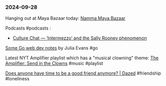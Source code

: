 ### 2024-09-28

Hanging out at Maya Bazaar today: [Namma Maya Bazaar](https://www.instagram.com/_maya_bazaar/)

Podcasts #podcasts :
- [Culture Chat — ‘Intermezzo’ and the Sally Rooney phenomenon](https://on.ft.com/3MZXQOZ)

[Some Go web dev notes](https://jvns.ca/blog/2024/09/27/some-go-web-dev-notes/) by Julia Evans #go 

Latest NYT Amplifier playlist which has a "musical clowning" theme: [The Amplifier: Send in the Clowns](https://music.youtube.com/playlist?list=PLu_RmAJBNiIJ5xygyhk-SQn6XbeM45G0A) #music #playlist 

[Does anyone have time to be a good friend anymore? | Dazed](https://www.dazeddigital.com/life-culture/article/64746/1/do-you-have-time-to-be-a-good-friend-career-relationships-work-loneliness) #friendship #loneliness 

